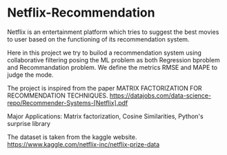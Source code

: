 # Netflix-Recommendation
Netflix is an entertainment platform which tries to suggest the best movies to user based on the functioning of its recommendation system.

Here in this project we try to builod a recommendation system using collaborative filtering posing the ML problem as both Regression bproblem and Recommandation problem.
We define the metrics RMSE and MAPE to judge the mode. 

The project is inspired from the paper MATRIX FACTORIZATION FOR RECOMMENDATION TECHNIQUES.
https://datajobs.com/data-science-repo/Recommender-Systems-[Netflix].pdf

Major Applications:
Matrix factorization,
Cosine Similarities,
Python's surprise library

The dataset is taken from the kaggle website.
https://www.kaggle.com/netflix-inc/netflix-prize-data
